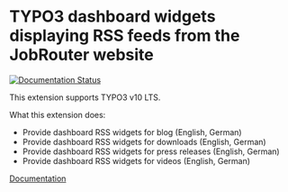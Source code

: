 # TYPO3 dashboard widgets displaying RSS feeds from the JobRouter website

[![Documentation Status](https://readthedocs.org/projects/typo3-jobrouter-rss-widgets/badge/?version=latest)](https://typo3-jobrouter.readthedocs.io/projects/rss-widgets/)

This extension supports TYPO3 v10 LTS.

What this extension does:
  * Provide dashboard RSS widgets for blog (English, German)
  * Provide dashboard RSS widgets for downloads (English, German)
  * Provide dashboard RSS widgets for press releases (English, German)
  * Provide dashboard RSS widgets for videos (English, German)

[Documentation](https://typo3-jobrouter.readthedocs.io/projects/rss-widgets/)
